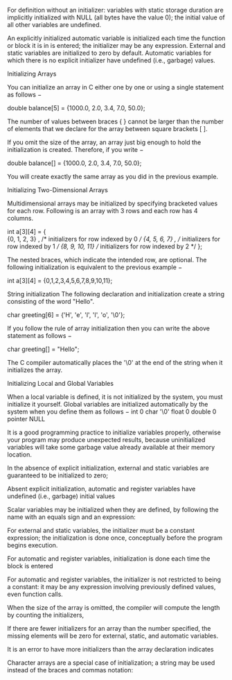 For definition without an initializer: variables with static storage duration are implicitly initialized with NULL (all bytes have the value 0); the initial value of all other variables are undefined.


An explicitly initialized automatic variable is initialized each time the function or block it is in is entered; the initializer may be any
expression. External and static variables are initialized to zero by default.
Automatic variables for which there is no explicit initializer have undefined
(i.e., garbage) values.






Initializing Arrays

You can initialize an array in C either one by one or using a single statement as follows −

double balance[5] = {1000.0, 2.0, 3.4, 7.0, 50.0};

The number of values between braces { } cannot be larger than the number of elements that we declare for the array between square brackets [ ].

If you omit the size of the array, an array just big enough to hold the initialization is created. Therefore, if you write −

double balance[] = {1000.0, 2.0, 3.4, 7.0, 50.0};

You will create exactly the same array as you did in the previous example.



Initializing Two-Dimensional Arrays

Multidimensional arrays may be initialized by specifying bracketed values for each row. Following is an array with 3 rows and each row has 4 columns.

int a[3][4] = {  
   {0, 1, 2, 3} ,   /*  initializers for row indexed by 0 */
   {4, 5, 6, 7} ,   /*  initializers for row indexed by 1 */
   {8, 9, 10, 11}   /*  initializers for row indexed by 2 */
};

The nested braces, which indicate the intended row, are optional. The following initialization is equivalent to the previous example −

int a[3][4] = {0,1,2,3,4,5,6,7,8,9,10,11};






String initialization
The following declaration and initialization create a string consisting of the word "Hello".

char greeting[6] = {'H', 'e', 'l', 'l', 'o', '\0'};

If you follow the rule of array initialization then you can write the above statement as follows −

char greeting[] = "Hello";

The C compiler automatically places the '\0' at the end of the string when it initializes the array.








Initializing Local and Global Variables

When a local variable is defined, it is not initialized by the system, you must initialize it yourself. Global variables are initialized automatically by the system when you define them as follows −
int 	0
char 	'\0'
float 	0
double 	0
pointer 	NULL

It is a good programming practice to initialize variables properly, otherwise your program may produce unexpected results, because uninitialized variables will take some garbage value already available at their memory location.

In the absence of explicit initialization, external and static variables are guaranteed to be initialized to zero;

Absent explicit initialization, automatic and register variables have undefined (i.e., garbage)  initial values


Scalar variables may be initialized when they are defined, by following the name with an equals sign and an expression:

For external and static variables, the initializer must be a constant expression;
the initialization is done once, conceptually before the program begins execution.

For automatic and register variables, initialization is done each time
the block is entered

For automatic and register variables, the initializer is not restricted to being a constant: it may be any expression involving previously defined values, even function calls.

When the size of the array is omitted, the compiler will compute the length by counting the initializers,


If there are fewer initializers for an array than the number specified, the missing elements will be zero for external, static, and automatic variables.

It is an error to have more initializers than the array declaration indicates

Character arrays are a special case of initialization; a string may be used instead of
the braces and commas notation:
